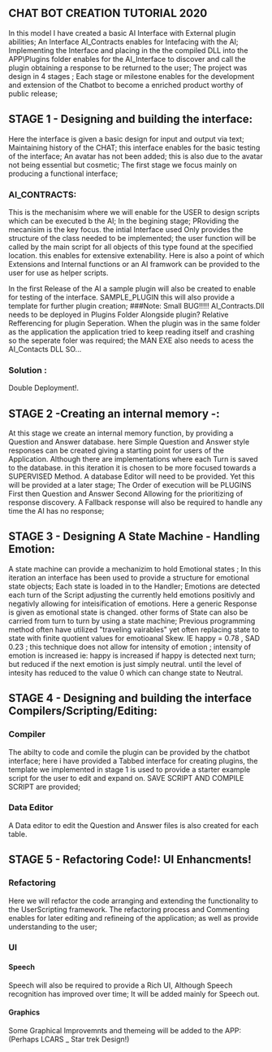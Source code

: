 ## CHAT BOT CREATION TUTORIAL 2020

In this model I have created a basic AI Interface with External plugin abilities; An Interface AI_Contracts enables for Intefacing with the AI; Implementing the Interface and placing in the the compiled DLL into the APP\Plugins folder enables for the AI_Interface to discover and call the plugin obtaining a response to be returned to the user; The project was design in 4 stages ; Each stage or milestone enables for the development and extension of the Chatbot to become a enriched product worthy of public release; 

## STAGE 1 - Designing and building the interface:

Here the interface is given a basic design for input and output via text; 
Maintaining history of the CHAT; this interface enables for the basic testing of the interface; An avatar has not been added; this is also due to the avatar not being essential but cosmetic; The first stage we focus mainly on producing a functional interface;

### AI_CONTRACTS: 
This is the mechanisim where we will enable for the USER to design scripts which can be executed b the AI; In the begining stage; PRoviding the mecanisim is the key focus. the intial Interface used Only provides the structure of the class needed to be implemented; the user function will be called by the main script for all objects of this type found at the specified location. this enables for extensive extenability. Here is also a point of which Extensions and Internal functions or an AI framwork can be provided to the user for use as helper scripts.

In the first Release of the AI a sample plugin will also be created to enable for testing of the interface. SAMPLE_PLUGIN this will also provide a template for further plugin creation; 
###Note: Small BUG!!!!!
 AI_Contracts.Dll needs to be deployed in Plugins Folder Alongside plugin? Relative Refferencing for plugin Seperation. When the plugin was in the same folder as the application the application tried to keep reading itself and crashing so the seperate foler was required; the MAN EXE also needs to acess the AI_Contacts DLL SO... 
### Solution :
Double Deployment!. 

## STAGE 2 -Creating an internal memory -:
At this stage we create an internal memory function, by providing a Question and Answer database. here Simple Question and Answer style responses can be created giving a starting point for users of the Application. Although there are implementations where each Turn is saved to the database. in this iteration it is chosen to be more focused towards a SUPERVISED Method. A database Editor will need to be provided. Yet this will be provided at a later stage; The Order of execution will be PLUGINS First then Question and Answer Second Allowing for the prioritizing of response discovery.  A Fallback response will also be required to handle any time the AI has no response;

## STAGE 3 - Designing A State Machine - Handling Emotion:
A state machine can provide a mechanizim to hold Emotional states ; In this iteration an interface has been used to provide a structure for emotional state objects; Each state is loaded in to the Handler; Emotions are detected each turn of the Script adjusting the currently held emotions positivly and negativly allowing for inteisification of emotions. Here a generic Response is given as emotional state is changed.  other forms of State can also be carried from turn to turn by using a state machine; Previous programming method often have utilized "traveling vairables" yet often replacing state to state with finite quotient values for emotioanal Skew. IE happy = 0.78 , SAD 0.23 ; this technique does not allow for intensity of emotion ; intensity of emotion is increased ie: happy is increased if happy is detected next turn; but reduced if the next emotion is just simply neutral. until the level of intesity has reduced to the value 0 which can change state to Neutral. 

## STAGE 4 - Designing and building the interface Compilers/Scripting/Editing:
### Compiler
The abilty to code and comile the plugin can be provided by the chatbot interface; here i have provided a Tabbed interface for creating plugins, the template we implemented in stage 1 is used to provide a starter example script for the user to edit and expand on. SAVE SCRIPT AND COMPILE SCRIPT are provided; 
### Data Editor
A Data editor to edit the Question and Answer files is also created for each table.


## STAGE 5 - Refactoring Code!: UI Enhancments!
### Refactoring
Here we will refactor the code arranging and extending the functionality to the UserScripting framework. 
The refactoring process and Commenting enables for later editing and refineing of the application; as well as provide understanding to the user; 
### UI
#### Speech
Speech will also be required to provide a Rich UI, Although Speech recognition has improved over time; It will be added mainly for Speech out. 
#### Graphics
Some Graphical Improvemnts and themeing will be added to the APP: (Perhaps LCARS _ Star trek Design!)
